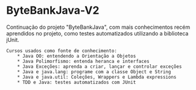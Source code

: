 # ByteBankJava-V2
Continuação do projeto "ByteBankJava", com mais conhecimentos recém aprendidos no projeto, como testes automatizados utilizando a biblioteca jUnit.

    Cursos usados como fonte de conhecimento:
        * Java OO: entendendo a Orientação a Objetos
        * Java Polimorfismo: entenda heranca e interfaces
        * Java Exceções: aprenda a criar, lançar e controlar exceções
        * Java e java.lang: programe com a classe Object e String
        * Java e java.util: Coleções, Wrappers e Lambda expressions
        * TDD e Java: testes automatizados com JUnit
        
